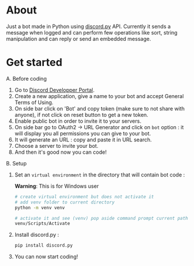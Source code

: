 # About

Just a bot made in Python using [discord.py](https://discordpy.readthedocs.io/en/stable/) API. Currently it sends a message when logged and can perform few operations like sort, string manipulation and can reply or send an embedded message.

# Get started

A. Before coding
1. Go to [Discord Developper Portal](https://discord.com/developers/applications).
2. Create a new application, give a name to your bot and accept General Terms of Using.
3. On side bar click on 'Bot' and copy token (make sure to not share with anyone), if not click on reset button to get a new token.
4. Enable public bot in order to invite it to your servers.
5. On side bar go to OAuth2 -> URL Generator and click on `bot` option : it will display you all permissions you can give to your bot.
6. It will generate an URL : copy and paste it in URL search.
7. Choose a server to invite your bot.
8. And then it's good now you can code!

B. Setup
1. Set an `virtual environment` in the directory that will contain bot code :

    **Warning**: This is for Windows user
    ```bash
    # create virtual environment but does not activate it
    # add venv folder to current directory
    python -m venv venv

    # activate it and see (venv) pop aside command prompt current path
    venv/Scripts/Activate
    ```

2. Install discord.py :

    ```bash
    pip install discord.py
    ```

3. You can now start coding!